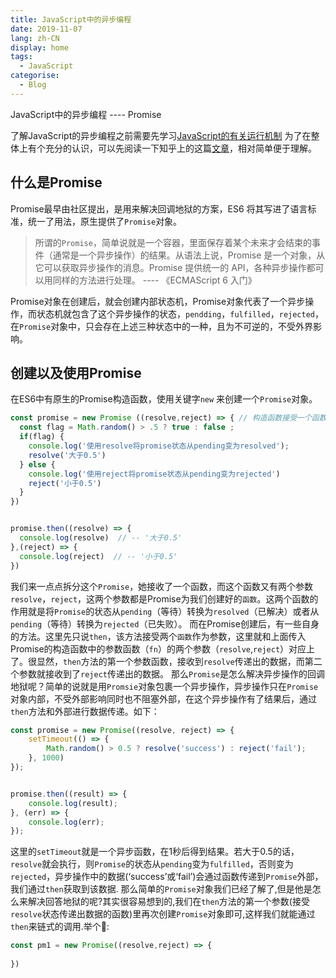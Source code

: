 ```yaml
---
title: JavaScript中的异步编程
date: 2019-11-07
lang: zh-CN
display: home
tags:
  - JavaScript
categorise:
  - Blog
---
```


JavaScript中的异步编程 ---- Promise

<!-- more -->

  了解JavaScript的异步编程之前需要先学习[JavaScript的有关运行机制](https://blog.webhbz.com/Pages/eventloop.html)
为了在整体上有个充分的认识，可以先阅读一下知乎上的这篇[文章](https://zhuanlan.zhihu.com/p/66593213)，相对简单便于理解。

## 什么是Promise

  Promise最早由社区提出，是用来解决回调地狱的方案，ES6 将其写进了语言标准，统一了用法，原生提供了`Promise`对象。
> 所谓的`Promise`，简单说就是一个容器，里面保存着某个未来才会结束的事件（通常是一个异步操作）的结果。从语法上说，Promise 是一个对象，从它可以获取异步操作的消息。Promise 提供统一的 API，各种异步操作都可以用同样的方法进行处理。   ---- 《ECMAScript 6 入门》

Promise对象在创建后，就会创建内部状态机，Promise对象代表了一个异步操作，而状态机就包含了这个异步操作的状态，`pendding`，`fulfilled`，`rejected`，
在`Promise`对象中，只会存在上述三种状态中的一种，且为不可逆的，不受外界影响。

## 创建以及使用Promise
在ES6中有原生的Promise构造函数，使用关键字`new` 来创建一个`Promise`对象。

```JavaScript
const promise = new Promise ((resolve,reject) => { // 构造函数接受一个函数为参数，将这个参数暂名为'fn' ，'fn'又接受两个参数，且均为函数
  const flag = Math.random() > .5 ? true : false ;
  if(flag) {
    console.log('使用resolve将promise状态从pending变为resolved');
    resolve('大于0.5')
  } else {
    console.log('使用reject将promise状态从pending变为rejected')
    reject('小于0.5')
  }
})


promise.then((resolve) => {
  console.log(resolve)  // -- '大于0.5'
},(reject) => {
  console.log(reject)  // -- '小于0.5'
})

```
我们来一点点拆分这个`Promise`，她接收了一个函数，而这个函数又有两个参数`resolve`，`reject`，这两个参数都是Promise为我们创建好的`函数`。这两个函数的作用就是将`Promise`的状态从`pending`（等待）转换为`resolved`（已解决）或者从`pending`（等待）转换为`rejected`（已失败）。
而在Promise创建后，有一些自身的方法。这里先只说`then`，该方法接受两个`函数`作为参数，这里就和上面传入Promise的构造函数中的参数函数（`fn`）的两个参数（`resolve`,`reject`）对应上了。很显然，`then`方法的第一个参数函数，接收到`resolve`传递出的数据，而第二个参数就接收到了`reject`传递出的数据。
那么`Promise`是怎么解决异步操作的回调地狱呢？简单的说就是用`Promsie`对象包裹一个异步操作，异步操作只在`Promise`对象内部，不受外部影响同时也不阻塞外部，在这个异步操作有了结果后，通过`then`方法和外部进行数据传递。如下：

```JavaScript
const promise = new Promise((resolve, reject) => {
    setTimeout(() => {
        Math.random() > 0.5 ? resolve('success') : reject('fail');
    }, 1000)
});


promise.then((result) => {
    console.log(result);
}, (err) => {
    console.log(err);
});

```
这里的`setTimeout`就是一个异步函数，在1秒后得到结果。若大于0.5的话，`resolve`就会执行，则`Promise`的状态从`pending`变为`fulfilled`，否则变为`rejected`，异步操作中的数据(‘success’或‘fail’)会通过函数传递到`Promise`外部，我们通过`then`获取到该数据.
那么简单的`Promise`对象我们已经了解了,但是他是怎么来解决回答地狱的呢?其实很容易想到的,我们在`then`方法的第一个参数(接受`resolve`状态传递出数据的函数)里再次创建`Promise`对象即可,这样我们就能通过`then`来链式的调用.举个🌰:

```js
const pm1 = new Promise((resolve,reject) => {
  
})
```